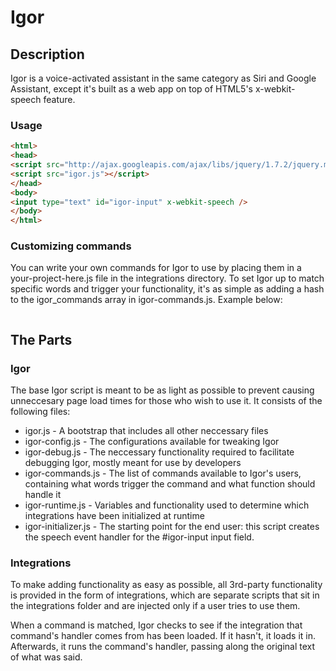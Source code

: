 # Igor

## Description
Igor is a voice-activated assistant in the same category as Siri and Google 
Assistant, except it's built as a web app on top of HTML5's x-webkit-speech
feature.

### Usage
```html
<html>
<head>
<script src="http://ajax.googleapis.com/ajax/libs/jquery/1.7.2/jquery.min.js"></script>
<script src="igor.js"></script>
</head>
<body>
<input type="text" id="igor-input" x-webkit-speech />
</body>
</html>
```

### Customizing commands
You can write your own commands for Igor to use by placing them in a 
your-project-here.js file in the integrations directory. To set Igor up to match
specific words and trigger your functionality, it's as simple as adding a hash
to the igor_commands array in igor-commands.js. Example below:
```javascript

```

## The Parts
### Igor
The base Igor script is meant to be as light as possible to prevent causing
unneccesary page load times for those who wish to use it. It consists of the 
following files:

 * igor.js - A bootstrap that includes all other neccessary files
 * igor-config.js - The configurations available for tweaking Igor
 * igor-debug.js - The neccessary functionality required to facilitate debugging
 Igor, mostly meant for use by developers
 * igor-commands.js - The list of commands available to Igor's users, containing
 what words trigger the command and what function should handle it
 * igor-runtime.js - Variables and functionality used to determine which 
 integrations have been initialized at runtime
 * igor-initializer.js - The starting point for the end user: this script 
 creates the speech event handler for the #igor-input input field.

### Integrations
To make adding functionality as easy as possible, all 3rd-party functionality
is provided in the form of integrations, which are separate scripts that sit
in the integrations folder and are injected only if a user tries to use them.

When a command is matched, Igor checks to see if the integration that command's
handler comes from has been loaded. If it hasn't, it loads it in. Afterwards,
it runs the command's handler, passing along the original text of what was said.
